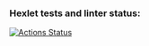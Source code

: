 ### Hexlet tests and linter status:
[![Actions Status](https://github.com/SaidIsaev/frontend-project-46/actions/workflows/hexlet-check.yml/badge.svg)](https://github.com/SaidIsaev/frontend-project-46/actions)